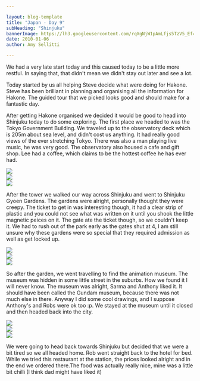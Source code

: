 ```yaml
---

layout: blog-template
title: "Japan - Day 9"
subHeading: "Shinjuku"
bannerImage: https://lh3.googleusercontent.com/rqXgNjW1pAmLfjs5TzV5_Ef446k0Go7m_Hg3N45iXzzGCSPTPPmeXc1rjPsUUchI9O9ouQjHJG4ZbAYqeE5cyrH0mHZDwYlJ1jAooixcT8JhuLpG61L_13hhh0ncPTfQhmaTrg
date: 2010-01-06
author: Amy Sellitti

---
```

We had a very late start today and this caused today to be a little more restful. In saying that, that didn't mean we didn't stay out later and see a lot.

Today started by us all helping Steve decide what were doing for Hakone. Steve has been brilliant in planning and organising all the information for Hakone. The guided tour that we picked looks good and should make for a fantastic day.

After getting Hakone organised we decided it would be good to head into Shinjuku today to do some exploring. The first place we headed to was the Tokyo Government Building. We traveled up to the observatory deck which is 205m about sea level, and didn't cost us anything. It had really good views of the ever stretching Tokyo. There was also a man playing live music, he was very good. The observatory also housed a cafe and gift shop. Lee had a coffee, which claims to be the hottest coffee he has ever had.

<div class="center-image"><img src="https://lh3.googleusercontent.com/FoQQbuqgeXeK8XfyJz3Pt9GcxBxoixcRgXVOTs0I82MC-GY5NfcVuhNDLBc6DFFdC1NB2NjTMS1p0SrhAT8u-qIjuMj_YZuvL9Wcar5yQtxX23_DBt1JSj-zbjBi6wppKjNbYQ" /></div>
<div class="center-image"><img src="https://lh3.googleusercontent.com/os3THAlSYeDUjLeqSPXo2odKVbrAuzrb2qxUO9t98fTXkKLHzCYdXziOj-KMOhMSAh57PuKX9_5aIDpYWtH18hPZjwm_iawK7fbJ4R54JPjJwngY9ShslfCaz7woNIu9umo6fA" /></div>
<div class="center-image"><img src="https://lh3.googleusercontent.com/JnZuR40kG6C-b-P-YqtWb0I2Vhlp0lp3GEnPOmqOys-tNOAJFyithguswhmWNM1y2SOFr4ThsXemX3NEPmUDZVw_jCGy5bQO73xBhhvpJna2-Cg163JSKasyGr0wO4m-Tyzrmw" /></div>

After the tower we walked our way across Shinjuku and went to Shinjuku Gyoen Gardens. The gardens were alright, personally thought they were creepy. The ticket to get in was interesting
though, it had a clear strip of plastic and you could not see what was written on it until you shook the little magnetic peices on it. The gate ate the ticket though, so we couldn't keep it. We had to
rush out of the park early as the gates shut at 4, I am still unsure why these gardens were so special that they required admission as well as get locked up.

<div class="center-image"><img src="https://lh3.googleusercontent.com/AFU39Duc3F0mRPhIi7Vg-JidoRf0B0rFOXA_qasCGaofYEwTp3RSKdEA-3JnWxTLz5Uj2fjkJfZGBQD0pqgkElPJbvLwlSVcA-QSFV5gm6VMc6F4h1bVL9gMdddzo08QEvhYkA" /></div>
<div class="center-image"><img src="https://lh3.googleusercontent.com/rqXgNjW1pAmLfjs5TzV5_Ef446k0Go7m_Hg3N45iXzzGCSPTPPmeXc1rjPsUUchI9O9ouQjHJG4ZbAYqeE5cyrH0mHZDwYlJ1jAooixcT8JhuLpG61L_13hhh0ncPTfQhmaTrg" /></div>
<div class="center-image"><img src="https://lh3.googleusercontent.com/7Cd26-YWhl53V6L2l91lmUFrA7X2cRLICcoqZ6KPI7WjC1QZwGkIO36qCnxUTU-USnjmjF-md5eBUmYa9y6yUTfkVTAJ7KVCT3jam56lJB7tDaZ-6OFcc6pBj9_-pF71tbVjvg" /></div>

So after the garden, we went travelling to find the animation museum. The museum was hidden in some little street in the suburbs. How we found it I will never know. The museum was alright, Sarma and Anthony liked it. It should have been called the Gundam museum, because there was not much else in there. Anyway I did some cool drawings, and I suppose Anthony's and Robs were ok too :p. We stayed at the museum until it closed and then headed back into the city.

<div class="center-image"><img src="https://lh3.googleusercontent.com/roSdEl27LefO7T_GV-QK85Ctq_fMPvH0bFtj4Q3BO5VEhBIRSnGEVknJ4jsVghXK9-FHKz72QM70_Et48-O1xy6_syb7KR-UutAHZonk2GZoNLR8Yj5R2r4AgAh0x8laJjaJZg" /></div>
<div class="center-image"><img src="https://lh3.googleusercontent.com/QlbkI0TQQID9SsTtZCS65pa9E6IL2UiF5gkdCQO_H4f3n77Bu5CTTqXvXb55l9r3m3YW5LAy8Nhv8ATuqT_xvvEvjm3XPAHey8l7xJOQz3dSd11FDNNslhucIOoxCUD5QqIvQA" /></div>
<div class="center-image"><img src="https://lh3.googleusercontent.com/MoeWLmsURSRPmeCulWnZBrutlJnc0-hA5xS_Jj9_yhui7jCvA042jdJeL-d2PlTeCzGZyzBLw8TANB6Ld1odOhCPn0lR_pVZXY_GWnQ1-1HSkbJ691egrysLhLw_YVrC43QCKg" /></div>

We were going to head back towards Shinjuku but decided that we were a bit tired so we all headed home. Rob went straight back to the hotel for bed. While we tried this restaurant at the station, the prices looked alright and in the end we ordered there.The food was actually really nice, mine was a little bit chilli (I think dad might have liked it)
